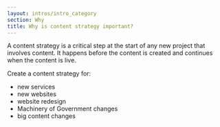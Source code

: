```yaml
---
layout: intros/intro_category
section: Why
title: Why is content strategy important?
---
```


A content strategy is a critical step at the start of any new project that involves content. It happens before the content is created and continues when the content is live.

Create a content strategy for:
- new services
- new websites
- website redesign
- Machinery of Government changes 
- big content changes
